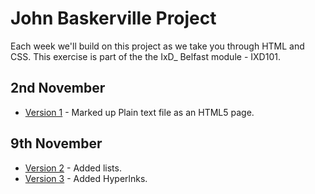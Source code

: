 John Baskerville Project
========================
Each week we'll build on this project as we take you through HTML and CSS. This exercise is part of the the IxD_ Belfast module - IXD101.

2nd November
------------

+ [Version 1](https://DanielLeonard.github.io/John-Baskerville/Baskerville.html) - Marked up Plain text file as an HTML5 page.

9th November
------------

+ [Version 2](https://DanielLeonard.github.io/John-Baskerville/Baskervillev2.html) - Added lists.
+ [Version 3](https://DanielLeonard.github.io/John-Baskerville/Baskervillev3.html) - Added Hyperlnks.